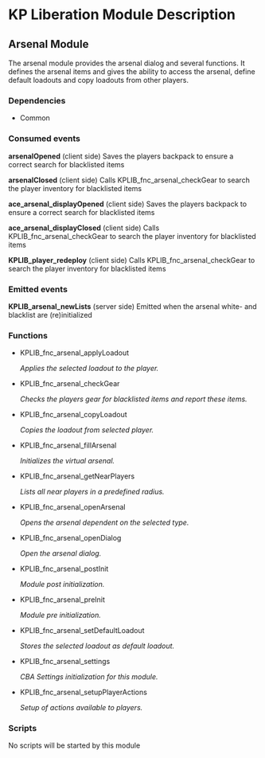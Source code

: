 # KP Liberation Module Description

## Arsenal Module
The arsenal module provides the arsenal dialog and several functions.
It defines the arsenal items and gives the ability to access the arsenal, define default loadouts and copy loadouts from other players.

### Dependencies
* Common

### Consumed events
**arsenalOpened** (client side)
Saves the players backpack to ensure a correct search for blacklisted items

**arsenalClosed** (client side)
Calls KPLIB_fnc_arsenal_checkGear to search the player inventory for blacklisted items

**ace_arsenal_displayOpened** (client side)
Saves the players backpack to ensure a correct search for blacklisted items

**ace_arsenal_displayClosed** (client side)
Calls KPLIB_fnc_arsenal_checkGear to search the player inventory for blacklisted items

**KPLIB_player_redeploy** (client side)
Calls KPLIB_fnc_arsenal_checkGear to search the player inventory for blacklisted items

### Emitted events
**KPLIB_arsenal_newLists** (server side)
Emitted when the arsenal white- and blacklist are (re)initialized

### Functions
* KPLIB_fnc_arsenal_applyLoadout

  *Applies the selected loadout to the player.*

* KPLIB_fnc_arsenal_checkGear

  *Checks the players gear for blacklisted items and report these items.*

* KPLIB_fnc_arsenal_copyLoadout

  *Copies the loadout from selected player.*

* KPLIB_fnc_arsenal_fillArsenal

  *Initializes the virtual arsenal.*

* KPLIB_fnc_arsenal_getNearPlayers

  *Lists all near players in a predefined radius.*

* KPLIB_fnc_arsenal_openArsenal

  *Opens the arsenal dependent on the selected type.*

* KPLIB_fnc_arsenal_openDialog

  *Open the arsenal dialog.*

* KPLIB_fnc_arsenal_postInit

  *Module post initialization.*

* KPLIB_fnc_arsenal_preInit

  *Module pre initialization.*

* KPLIB_fnc_arsenal_setDefaultLoadout

  *Stores the selected loadout as default loadout.*

* KPLIB_fnc_arsenal_settings

  *CBA Settings initialization for this module.*

* KPLIB_fnc_arsenal_setupPlayerActions

  *Setup of actions available to players.*

### Scripts
No scripts will be started by this module
